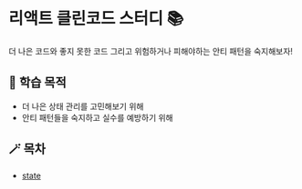 # 리액트 클린코드 스터디 📚

더 나은 코드와 좋지 못한 코드 그리고 위험하거나 피해야하는 안티 패턴을 숙지해보자!

## 👻 학습 목적
- 더 나은 상태 관리를 고민해보기 위해
- 안티 패턴들을 숙지하고 실수를 예방하기 위해

## 🪄 목차
- [state](https://github.com/YeoDaSeul4355/cleancode-react-study/blob/main/src/state/state.md)
